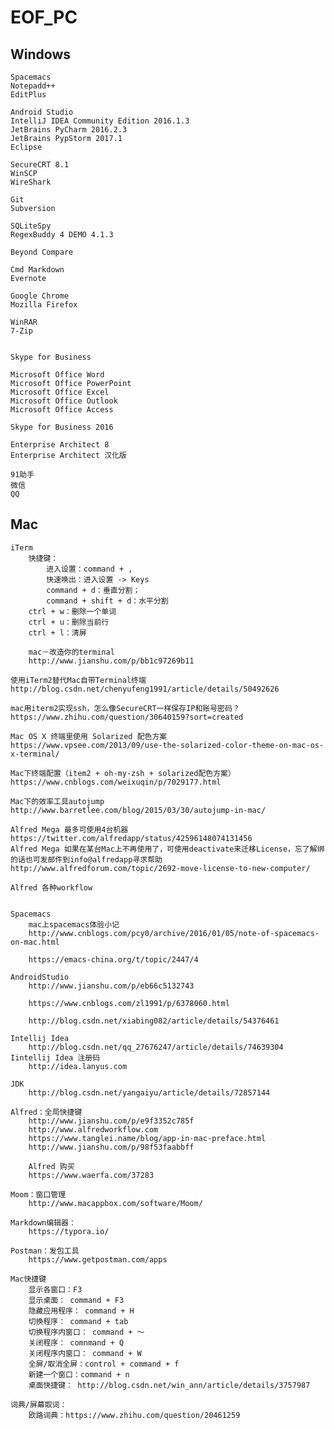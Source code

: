 # EOF_PC
## Windows
	Spacemacs
	Notepadd++
 	EditPlus

  	Android Studio
  	IntelliJ IDEA Community Edition 2016.1.3
  	JetBrains PyCharm 2016.2.3
 	JetBrains PypStorm 2017.1
  	Eclipse
  
  	SecureCRT 8.1
  	WinSCP 
  	WireShark
  
  	Git
  	Subversion
  
  	SQLiteSpy
  	RegexBuddy 4 DEMO 4.1.3
  
  	Beyond Compare
  
  	Cmd Markdown
  	Evernote
  
  	Google Chrome
  	Mozilla Firefox
	
  	WinRAR
	7-Zip
  
  
  	Skype for Business
  
  	Microsoft Office Word
  	Microsoft Office PowerPoint
  	Microsoft Office Excel
  	Microsoft Office Outlook
  	Microsoft Office Access
  
  	Skype for Business 2016
  
  	Enterprise Architect 8
  	Enterprise Architect 汉化版
    
	91助手
	微信
	QQ

## Mac
    iTerm
    	快捷键：
	    	进入设置：command + ,
	    	快速唤出：进入设置 -> Keys
	    	command + d：垂直分割；
	     	command + shift + d：水平分割
		ctrl + w：删除一个单词
		ctrl + u：删除当前行
		ctrl + l：清屏

    	mac－改造你的terminal
    	http://www.jianshu.com/p/bb1c97269b11

	使用iTerm2替代Mac自带Terminal终端
	http://blog.csdn.net/chenyufeng1991/article/details/50492626

	mac用iterm2实现ssh，怎么像SecureCRT一样保存IP和账号密码？
	https://www.zhihu.com/question/30640159?sort=created
	
	Mac OS X 终端里使用 Solarized 配色方案
	https://www.vpsee.com/2013/09/use-the-solarized-color-theme-on-mac-os-x-terminal/		

	Mac下终端配置（item2 + oh-my-zsh + solarized配色方案）
	https://www.cnblogs.com/weixuqin/p/7029177.html
 
	Mac下的效率工具autojump
	http://www.barretlee.com/blog/2015/03/30/autojump-in-mac/

	Alfred Mega 最多可使用4台机器 
	https://twitter.com/alfredapp/status/42596148074131456 
	Alfred Mega 如果在某台Mac上不再使用了，可使用deactivate来迁移License，忘了解绑的话也可发邮件到info@alfredapp寻求帮助 
	http://www.alfredforum.com/topic/2692-move-license-to-new-computer/
	
	Alfred 各种workflow
	

	Spacemacs
		mac上spacemacs体验小记
		http://www.cnblogs.com/pcy0/archive/2016/01/05/note-of-spacemacs-on-mac.html
		
		https://emacs-china.org/t/topic/2447/4

	AndroidStudio
		http://www.jianshu.com/p/eb66c5132743
		
		https://www.cnblogs.com/zl1991/p/6378060.html
		
		http://blog.csdn.net/xiabing082/article/details/54376461

	Intellij Idea
		http://blog.csdn.net/qq_27676247/article/details/74639304
	Iintellij Idea 注册码
		http://idea.lanyus.com

	JDK
		http://blog.csdn.net/yangaiyu/article/details/72857144

	Alfred：全局快捷键
		http://www.jianshu.com/p/e9f3352c785f
		http://www.alfredworkflow.com
		https://www.tanglei.name/blog/app-in-mac-preface.html
		http://www.jianshu.com/p/98f53faabbff
		
		Alfred 购买
		https://www.waerfa.com/37283

	Moom：窗口管理
		http://www.macappbox.com/software/Moom/
		
	Markdown编辑器：
		https://typora.io/

	Postman：发包工具
		https://www.getpostman.com/apps

	Mac快捷键
        显示各窗口：F3
        显示桌面： command + F3
        隐藏应用程序： command + H
        切换程序： command + tab
        切换程序内窗口： command + ～
        关闭程序： comnmand + Q
        关闭程序内窗口： command + W
		全屏/取消全屏：control + command + f
		新建一个窗口：command + n
        桌面快捷键： http://blog.csdn.net/win_ann/article/details/3757987
        
    词典/屏幕取词：
        欧路词典：https://www.zhihu.com/question/20461259 
